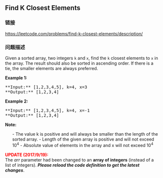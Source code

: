 ## Find K Closest Elements  
### 链接  
https://leetcode.com/problems/find-k-closest-elements/description/  
### 问题描述

Given a sorted array, two integers `k` and `x`, find the `k` closest elements to `x` in the array.  The result should also be sorted in ascending order.
If there is a tie,  the smaller elements are always preferred.


**Example 1:**<br />
<pre>
**Input:** [1,2,3,4,5], k=4, x=3
**Output:** [1,2,3,4]
</pre>


**Example 2:**<br />
<pre>
**Input:** [1,2,3,4,5], k=4, x=-1
**Output:** [1,2,3,4]
</pre>


**Note:**<br>
<ol>
- The value k is positive and will always be smaller than the length of the sorted array.
-  Length of the given array is positive and will not exceed 10<sup>4</sup>
-  Absolute value of elements in the array and x will not exceed 10<sup>4</sup>
</ol>



**<font color="red">UPDATE (2017/9/19):</font>**<br />
The *arr* parameter had been changed to an **array of integers** (instead of a list of integers). ***Please reload the code definition to get the latest changes***.

